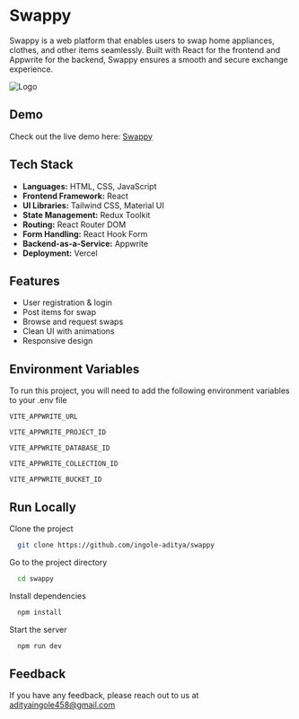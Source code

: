 
# Swappy

Swappy is a web platform that enables users to swap home appliances, clothes, and other items seamlessly. Built with React for the frontend and Appwrite for the backend, Swappy ensures a smooth and secure exchange experience.

![Logo](https://raw.githubusercontent.com/ingole-aditya/swappy/refs/heads/main/src/assets/logos/logo%20tranparent.png)


## Demo


Check out the live demo here: [Swappy ](https://swappy-smoky.vercel.app/)


## Tech Stack

- **Languages:** HTML, CSS, JavaScript  
- **Frontend Framework:** React  
- **UI Libraries:** Tailwind CSS, Material UI  
- **State Management:** Redux Toolkit  
- **Routing:** React Router DOM  
- **Form Handling:** React Hook Form  
- **Backend-as-a-Service:** Appwrite  
- **Deployment:** Vercel

## Features

- User registration & login  
- Post items for swap  
- Browse and request swaps  
- Clean UI with animations  
- Responsive design  


## Environment Variables

To run this project, you will need to add the following environment variables to your .env file

`VITE_APPWRITE_URL`

`VITE_APPWRITE_PROJECT_ID`

`VITE_APPWRITE_DATABASE_ID`

`VITE_APPWRITE_COLLECTION_ID`

`VITE_APPWRITE_BUCKET_ID`


## Run Locally

Clone the project

```bash
  git clone https://github.com/ingole-aditya/swappy
```

Go to the project directory

```bash
  cd swappy
```

Install dependencies

```bash
  npm install
```

Start the server

```bash
  npm run dev
```


## Feedback

If you have any feedback, please reach out to us at adityaingole458@gmail.com


